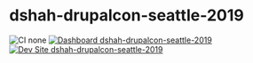 # dshah-drupalcon-seattle-2019

![CI none](https://img.shields.io/badge/ci-none-orange.svg)
[![Dashboard dshah-drupalcon-seattle-2019](https://img.shields.io/badge/dashboard-dshah_drupalcon_seattle_2019-yellow.svg)](https://dashboard.pantheon.io/sites/6cab19a6-b5c4-4a7e-ac6d-65d7e127cb62#dev/code)
[![Dev Site dshah-drupalcon-seattle-2019](https://img.shields.io/badge/site-dshah_drupalcon_seattle_2019-blue.svg)](http://dev-dshah-drupalcon-seattle-2019.pantheonsite.io/)